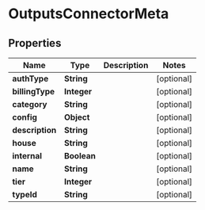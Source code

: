 

# OutputsConnectorMeta


## Properties

| Name | Type | Description | Notes |
|------------ | ------------- | ------------- | -------------|
|**authType** | **String** |  |  [optional] |
|**billingType** | **Integer** |  |  [optional] |
|**category** | **String** |  |  [optional] |
|**config** | **Object** |  |  [optional] |
|**description** | **String** |  |  [optional] |
|**house** | **String** |  |  [optional] |
|**internal** | **Boolean** |  |  [optional] |
|**name** | **String** |  |  [optional] |
|**tier** | **Integer** |  |  [optional] |
|**typeId** | **String** |  |  [optional] |



